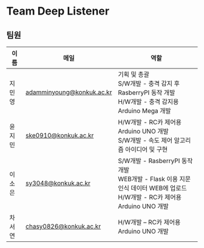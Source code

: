 # Team Deep Listener

## 팀원

| 이름   | 메일               | 역할 |
| ------ | ------------------ | ------ |
| 지민영 | adamminyoung@konkuk.ac.kr | 기획 및 총괄<br/>S/W개발 - 충격 감지 후RasberryPI 동작 개발<br/>H/W개발 - 충격 감지용 Arduino Mega 개발 |
| 윤지민 | ske0910@konkuk.ac.kr | H/W개발 - RC카 제어용 Arduino UNO 개발<br/>S/W개발 - 속도 제어 알고리즘 아이디어 및 구현 |
| 이소은 | sy3048@konkuk.ac.kr | S/W개발 - RasberryPI 동작 개발<br/>WEB개발 - Flask 이용 지문인식 데이터 WEB에 업로드<br/>H/W개발 - RC카 제어용 Arduino UNO 개발 |
| 차서연 | chasy0826@konkuk.ac.kr | H/W개발 – RC카 제어용 Arduino UNO 개발 |
